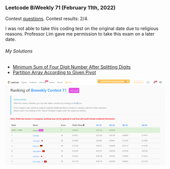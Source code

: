 ### Leetcode BiWeekly 71 (February 11th, 2022)
Contest [questions](https://leetcode.com/contest/biweekly-contest-71/ 'Link to Contest Questions').
Contest results: 2/4.

I was not able to take this coding test on the original date due to religious reasons. Professor Lim gave me permission to take this exam on a later date.

###### My Solutions
* [Minimum Sum of Four Digit Number After Splitting Digits](https://github.com/ez2rok/coding-contests/blob/main/week4/contests/leetcode_biweekly_71/minimum_sum_of_four_digit_number_after_splitting_digits.py)
* [Partition Array According to Given Pivot](https://github.com/ez2rok/coding-contests/blob/main/week4/contests/leetcode_biweekly_71/partition_array_according_to_given_pivot.py)

<img src="leetcode_biweekly_71.png" alt="Screenshot of my contest results." width="800"/> 
